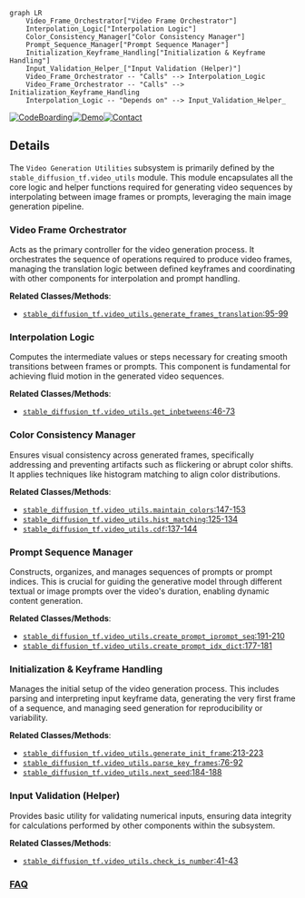```mermaid
graph LR
    Video_Frame_Orchestrator["Video Frame Orchestrator"]
    Interpolation_Logic["Interpolation Logic"]
    Color_Consistency_Manager["Color Consistency Manager"]
    Prompt_Sequence_Manager["Prompt Sequence Manager"]
    Initialization_Keyframe_Handling["Initialization & Keyframe Handling"]
    Input_Validation_Helper_["Input Validation (Helper)"]
    Video_Frame_Orchestrator -- "Calls" --> Interpolation_Logic
    Video_Frame_Orchestrator -- "Calls" --> Initialization_Keyframe_Handling
    Interpolation_Logic -- "Depends on" --> Input_Validation_Helper_
```

[![CodeBoarding](https://img.shields.io/badge/Generated%20by-CodeBoarding-9cf?style=flat-square)](https://github.com/CodeBoarding/GeneratedOnBoardings)[![Demo](https://img.shields.io/badge/Try%20our-Demo-blue?style=flat-square)](https://www.codeboarding.org/demo)[![Contact](https://img.shields.io/badge/Contact%20us%20-%20contact@codeboarding.org-lightgrey?style=flat-square)](mailto:contact@codeboarding.org)

## Details

The `Video Generation Utilities` subsystem is primarily defined by the `stable_diffusion_tf.video_utils` module. This module encapsulates all the core logic and helper functions required for generating video sequences by interpolating between image frames or prompts, leveraging the main image generation pipeline.

### Video Frame Orchestrator
Acts as the primary controller for the video generation process. It orchestrates the sequence of operations required to produce video frames, managing the translation logic between defined keyframes and coordinating with other components for interpolation and prompt handling.


**Related Classes/Methods**:

- <a href="https://github.com/divamgupta/stable-diffusion-tensorflow/blob/master/stable_diffusion_tf/video_utils.py#L95-L99" target="_blank" rel="noopener noreferrer">`stable_diffusion_tf.video_utils.generate_frames_translation`:95-99</a>


### Interpolation Logic
Computes the intermediate values or steps necessary for creating smooth transitions between frames or prompts. This component is fundamental for achieving fluid motion in the generated video sequences.


**Related Classes/Methods**:

- <a href="https://github.com/divamgupta/stable-diffusion-tensorflow/blob/master/stable_diffusion_tf/video_utils.py#L46-L73" target="_blank" rel="noopener noreferrer">`stable_diffusion_tf.video_utils.get_inbetweens`:46-73</a>


### Color Consistency Manager
Ensures visual consistency across generated frames, specifically addressing and preventing artifacts such as flickering or abrupt color shifts. It applies techniques like histogram matching to align color distributions.


**Related Classes/Methods**:

- <a href="https://github.com/divamgupta/stable-diffusion-tensorflow/blob/master/stable_diffusion_tf/video_utils.py#L147-L153" target="_blank" rel="noopener noreferrer">`stable_diffusion_tf.video_utils.maintain_colors`:147-153</a>
- <a href="https://github.com/divamgupta/stable-diffusion-tensorflow/blob/master/stable_diffusion_tf/video_utils.py#L125-L134" target="_blank" rel="noopener noreferrer">`stable_diffusion_tf.video_utils.hist_matching`:125-134</a>
- <a href="https://github.com/divamgupta/stable-diffusion-tensorflow/blob/master/stable_diffusion_tf/video_utils.py#L137-L144" target="_blank" rel="noopener noreferrer">`stable_diffusion_tf.video_utils.cdf`:137-144</a>


### Prompt Sequence Manager
Constructs, organizes, and manages sequences of prompts or prompt indices. This is crucial for guiding the generative model through different textual or image prompts over the video's duration, enabling dynamic content generation.


**Related Classes/Methods**:

- <a href="https://github.com/divamgupta/stable-diffusion-tensorflow/blob/master/stable_diffusion_tf/video_utils.py#L191-L210" target="_blank" rel="noopener noreferrer">`stable_diffusion_tf.video_utils.create_prompt_iprompt_seq`:191-210</a>
- <a href="https://github.com/divamgupta/stable-diffusion-tensorflow/blob/master/stable_diffusion_tf/video_utils.py#L177-L181" target="_blank" rel="noopener noreferrer">`stable_diffusion_tf.video_utils.create_prompt_idx_dict`:177-181</a>


### Initialization & Keyframe Handling
Manages the initial setup of the video generation process. This includes parsing and interpreting input keyframe data, generating the very first frame of a sequence, and managing seed generation for reproducibility or variability.


**Related Classes/Methods**:

- <a href="https://github.com/divamgupta/stable-diffusion-tensorflow/blob/master/stable_diffusion_tf/video_utils.py#L213-L223" target="_blank" rel="noopener noreferrer">`stable_diffusion_tf.video_utils.generate_init_frame`:213-223</a>
- <a href="https://github.com/divamgupta/stable-diffusion-tensorflow/blob/master/stable_diffusion_tf/video_utils.py#L76-L92" target="_blank" rel="noopener noreferrer">`stable_diffusion_tf.video_utils.parse_key_frames`:76-92</a>
- <a href="https://github.com/divamgupta/stable-diffusion-tensorflow/blob/master/stable_diffusion_tf/video_utils.py#L184-L188" target="_blank" rel="noopener noreferrer">`stable_diffusion_tf.video_utils.next_seed`:184-188</a>


### Input Validation (Helper)
Provides basic utility for validating numerical inputs, ensuring data integrity for calculations performed by other components within the subsystem.


**Related Classes/Methods**:

- <a href="https://github.com/divamgupta/stable-diffusion-tensorflow/blob/master/stable_diffusion_tf/video_utils.py#L41-L43" target="_blank" rel="noopener noreferrer">`stable_diffusion_tf.video_utils.check_is_number`:41-43</a>




### [FAQ](https://github.com/CodeBoarding/GeneratedOnBoardings/tree/main?tab=readme-ov-file#faq)